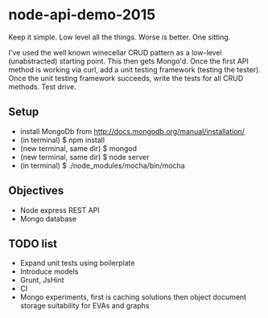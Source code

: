 # node-api-demo-2015

Keep it simple.
Low level all the things.
Worse is better.
One sitting.

I've used the well known winecellar CRUD pattern as a low-level (unabstracted) starting point.
This then gets Mongo'd.
Once the first API method is working via curl, add a unit testing framework (testing the tester).
Once the unit testing framework succeeds, write the tests for all CRUD methods.
Test drive.


## Setup

- install MongoDb from http://docs.mongodb.org/manual/installation/
- (in terminal)
$ npm install
- (new terminal, same dir) 
$ mongod
- (new terminal, same dir) 
$ node server
- (in terminal)
$ ./node_modules/mocha/bin/mocha

## Objectives

- Node express REST API
- Mongo database

## TODO list

- Expand unit tests using boilerplate
- Introduce models
- Grunt, JsHint
- CI
- Mongo experiments, first is caching solutions then object document storage suitability for EVAs and graphs

